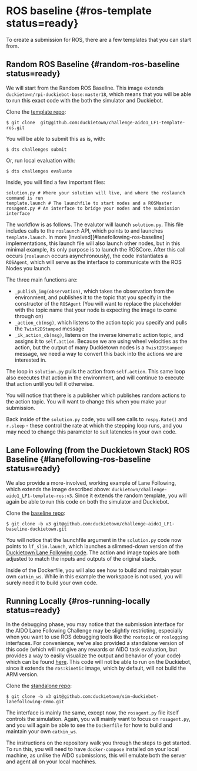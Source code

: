 # ROS baseline {#ros-template status=ready}

To create a submission for ROS, there are a few templates that you can start from. 

## Random ROS Baseline {#random-ros-baseline status=ready}

We will start from the Random ROS Baseline. This image extends `duckietown/rpi-duckiebot-base:master18`, which means that you will be able to run this exact code with the both the simulator and Duckiebot.


Clone the [template repo](https://github.com/duckietown/challenge-aido1_LF1-template-ros):

    $ git clone  git@github.com:duckietown/challenge-aido1_LF1-template-ros.git


You will be able to submit this as is, with:

    $ dts challenges submit


Or, run local evaluation with:

    $ dts challenges evaluate
    
    
Inside, you will find a few important files:
    
    solution.py # Where your solution will live, and where the roslaunch command is run
    template.launch # The launchfile to start nodes and a ROSMaster
    rosagent.py # An interface to bridge your nodes and the submission interface


The workflow is as follows. The evalutor will launch `solution.py`. This file includes calls to the `roslaunch` API, which points to and launches `template.launch`. In more [involved][#lanefollowing-ros-baseline] implementations, this launch file will also launch other nodes, but in this minimal example, its only purpose is to launch the ROSCore. After this call occurs (`roslaunch` occurs asynchronously), the code instantiates a `ROSAgent`, which will serve as the interface to communicate with the ROS Nodes you launch. 

The three main functions are:
- `_publish_img(observation)`, which takes the observation from the environment, and publishes it to the topic that you specify in the constructor of the `ROSAgent` (You will want to replace the placeholder with the topic name that your node is expecting the image to come through on)
- `_action_cb(msg)`, which listens to the action topic you specify and pulls the `Twist2DStamped` message 
- `_ik_action_cb(msg)`, listens on the inverse kinematic action topic, and assigns it to `self.action`. Because we are using wheel velocities as the action, but the output of many Duckietown nodes is a `Twist2DStamped` message, we need a way to convert this back into the actions we are interested in.

The loop in `solution.py` pulls the action from `self.action`. This same loop also executes that action in the environment, and will continue to execute that action until you tell it otherwise. 


You will notice that there is a publisher which publishes random actions to the action topic. You will want to change this when you make your submission.


Back inside of the `solution.py` code, you will see calls to `rospy.Rate()` and `r.sleep` - these control the rate at which the stepping loop runs, and you may need to change this parameter to suit latencies in your own code.

## Lane Following (from the Duckietown Stack) ROS Baseline {#lanefollowing-ros-baseline status=ready}

We also provide a more-involved, working example of Lane Following, which extends the image described above: `duckietown/challenge-aido1_LF1-template-ros:v3`. Since it extends the random template, you will again be able to run this code on both the simulator and Duckiebot.


Clone the [baseline repo](https://github.com/duckietown/challenge-aido1_LF1-baseline-duckietown):

    $ git clone -b v3 git@github.com:duckietown/challenge-aido1_LF1-baseline-duckietown.git


You will notice that the launchfile argument in the `solution.py` code now points to `lf_slim.launch`, which launches a slimmed-down version of the [Duckietown Lane Following code](https://github.com/duckietown/Software/tree/master18/catkin_ws/src/10-lane-control). The action and image topics are both adjusted to match the inputs and outputs of the original stack. 


Inside of the Dockerfile, you will also see how to build and maintain your own `catkin_ws`. While in this example the workspace is not used, you will surely need it to build your own code.


## Running Locally {#ros-running-locally status=ready}

In the debugging phase, you may notice that the submission interface for the AIDO Lane Following Challenge may be slightly restricting, especially when you want to use ROS debugging tools like the `rostopic` or `roslogging` interfaces. For convenience, we've also provided a standalone version of this code (which will not give any rewards or AIDO task evaluation, but provides a way to easily visualize the output and behavior of your code) which can be found [here](https://github.com/duckietown/sim-duckiebot-lanefollowing-demo). This code will not be able to run on the Duckiebot, since it extends the `ros:kinetic` image, which by default, will not build the ARM version.


Clone the [standalone repo](https://github.com/duckietown/sim-duckiebot-lanefollowing-demo):

    $ git clone -b v3 git@github.com:duckietown/sim-duckiebot-lanefollowing-demo.git


The interface is mainly the same, except now, the `rosagent.py` file itself controls the simulation. Again, you will mainly want to focus on `rosagent.py`, and you will again be able to see the `Dockerfile` for how to build and maintain your own `catkin_ws`.


The instructions on the repository walk you through the steps to get started. To run this, you will need to have `docker-compose` installed on your local machine, as unlike the AIDO submissions, this will emulate both the server and agent all on your local machines.
